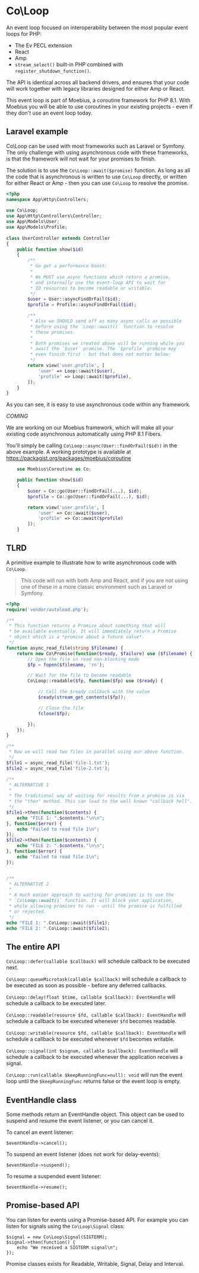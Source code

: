 Co\Loop
=======

An event loop focused on interoperability between the most
popular event loops for PHP:

 * The Ev PECL extension
 * React
 * Amp
 * `stream_select()` built-in PHP combined with
   `register_shutdown_function()`.

The API is identical across all backend drivers, and ensures
that your code will work together with legacy libraries
designed for either Amp or React.

This event loop is part of Moebius, a coroutine framework for
PHP 8.1. With Moebius you will be able to use coroutines in
your existing projects - even if they don't use an event loop
today.


Laravel example
---------------

Co\Loop can be used with most frameworks such as Laravel
or Symfony. The only challenge with using asynchronous code
with these frameworks, is that the framework will not wait
for your promises to finish.

The solution is to use the `Co\Loop::await($promise)` 
function. As long as all the code that is asynchronous is
written to use `Co\Loop` directly, or written for either
React or Amp - then you can use `Co\Loop` to resolve the
promise.

```php
<?php
namespace App\Http\Controllers;
 
use Co\Loop;
use App\Http\Controllers\Controller;
use App\Models\User;
use App\Models\Profile;
 
class UserController extends Controller
{
    public function show($id)
    {
        /**
         * Go get a performance boost:
         *
         * We MUST use async functions which return a promise,
         * and internally use the event-loop API to wait for
         * IO resources to become readable or writable.
         */
        $user = User::asyncFindOrFail($id);
        $profile = Profile::asyncFindOrFail($id);

        /**
         * Also we SHOULD send off as many async calls as possible
         * before using the `Loop::await()` function to resolve
         * these promises.
         *
         * Both promises we created above will be running while you
         * await the `$user` promise. The `$profile` promise may
         * even finish first - but that does not matter below:
         */
        return view('user.profile', [
            'user' => Loop::await($user),
            'profile' => Loop::await($profile),
        ]);
    }
}
```

As you can see, it is easy to use asynchronous code within any
framework.

*COMING*

We are working on our Moebius framework, which will make all your
existing code asynchronous automatically using PHP 8.1 Fibers. 

You'll simply be calling `Co\Loop::async(User::findOrFail($id))`
in the above example. A working prototype is available at
https://packagist.org/packages/moebius/coroutine

```php
    use Moebius\Coroutine as Co;

    public function show($id)
    {
        $user = Co::go(User::findOrFail(...), $id);
        $profile = Co::go(User::findOrFail(...), $id);

        return view('user.profile', [
            'user' => Co::await($user),
            'profile' => Co::await($profile)
        ]);
    }
```

TLRD
----

A primitive example to illustrate how to write asynchronous
code with `Co\Loop`.

> This code will run with both Amp and React, and if you are
> not using one of these in a more classic environment such
> as Laravel or Symfony.

```php
<?php
require('vendor/autoload.php');

/**
 * This function returns a Promise about something that will
 * be available eventually. It will immediately return a Promise
 * object which is a *promise about a future value*.
 */
function async_read_file(string $filename) {
    return new Co\Promise(function($ready, $failure) use ($filename) {
        // Open the file in read non-blocking mode
        $fp = fopen($filename, 'rn');

        // Wait for the file to become readable
        Co\Loop::readable($fp, function($fp) use ($ready) {

            // Call the $ready callback with the value
            $ready(stream_get_contents($fp));

            // Close the file
            fclose($fp);

        });
    });    
}

/**
 * Now we will read two files in parallel using our above function.
 */
$file1 = async_read_file('file-1.txt');
$file2 = async_read_file('file-2.txt');

/**
 * ALTERNATIVE 1
 * 
 * The traditional way of waiting for results from a promise is via 
 * the "then" method. This can lead to the well known "callback hell".
 */
$file1->then(function($contents) {
    echo "FILE 1: ".$contents."\n\n";
}, function($error) {
    echo "Failed to read file 1\n";
});
$file2->then(function($contents) {
    echo "FILE 2: ".$contents."\n\n";
}, function($error) {
    echo "Failed to read file 1\n";
});


/**
 * ALTERNATIVE 2
 *
 * A much easier approach to waiting for promises is to use the
 * `Co\Loop::await()` function. It will block your application,
 * while allowing promises to run - until the promise is fulfilled
 * or rejected.
 */
echo "FILE 1: ".Co\Loop::await($file1);
echo "FILE 2: ".Co\Loop::await($file2);
```


The entire API
--------------

`Co\Loop::defer(callable $callback)` will schedule callback
to be executed next.

`Co\Loop::queueMicrotask(callable $callback)` will schedule
a callback to be executed as soon as possible - before any
deferred callbacks.

`Co\Loop::delay(float $time, callable $callback): EventHandle`
will schedule a callback to be executed later.

`Co\Loop::readable(resource $fd, callable $callback): EventHandle`
will schedule a callback to be executed whenever `$fd` becomes
readable.

`Co\Loop::writable(resource $fd, callable $callback): EventHandle`
will schedule a callback to be executed whenever `$fd` becomes
writable.

`Co\Loop::signal(int $signum, callable $callback): EventHandle`
will schedule a callback to be executed whenever the application
receives a signal.

`Co\Loop::run(callable $keepRunningFunc=null): void` will run
the event loop until the `$keepRunningFunc` returns false or
the event loop is empty.


EventHandle class
-----------------

Some methods return an EventHandle object. This object can be
used to suspend and resume the event listener, or you can
cancel it.

To cancel an event listener:

```
$eventHandle->cancel();
```

To suspend an event listener (does not work for delay-events):

```
$eventHandle->suspend();
```

To resume a suspended event listener:

```
$eventHandle->resume();
```


Promise-based API
-----------------

You can listen for events using a Promise-based API. For example
you can listen for signals using the `Co\Loop\Signal` class:

```
$signal = new Co\Loop\Signal(SIGTERM);
$signal->then(function() {
    echo "We received a SIGTERM signal\n";
});
```

Promise classes exists for Readable, Writable, Signal, Delay and
Interval.


